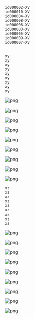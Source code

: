     id000002-XV
    id000010-XV
    id000004-XV
    id000008-XV
    id000006-XV
    id000003-XV
    id000005-XV
    id000009-XV
    id000007-XV


    xy
    xy
    xy
    xy
    xy
    xy
    xy
    xy
    xy



![png](module3-problem1_dataprocessing_files/module3-problem1_dataprocessing_2_1.png)



![png](module3-problem1_dataprocessing_files/module3-problem1_dataprocessing_2_2.png)



![png](module3-problem1_dataprocessing_files/module3-problem1_dataprocessing_2_3.png)



![png](module3-problem1_dataprocessing_files/module3-problem1_dataprocessing_2_4.png)



![png](module3-problem1_dataprocessing_files/module3-problem1_dataprocessing_2_5.png)



![png](module3-problem1_dataprocessing_files/module3-problem1_dataprocessing_2_6.png)



![png](module3-problem1_dataprocessing_files/module3-problem1_dataprocessing_2_7.png)



![png](module3-problem1_dataprocessing_files/module3-problem1_dataprocessing_2_8.png)



![png](module3-problem1_dataprocessing_files/module3-problem1_dataprocessing_2_9.png)


    xz
    xz
    xz
    xz
    xz
    xz
    xz
    xz
    xz



![png](module3-problem1_dataprocessing_files/module3-problem1_dataprocessing_3_1.png)



![png](module3-problem1_dataprocessing_files/module3-problem1_dataprocessing_3_2.png)



![png](module3-problem1_dataprocessing_files/module3-problem1_dataprocessing_3_3.png)



![png](module3-problem1_dataprocessing_files/module3-problem1_dataprocessing_3_4.png)



![png](module3-problem1_dataprocessing_files/module3-problem1_dataprocessing_3_5.png)



![png](module3-problem1_dataprocessing_files/module3-problem1_dataprocessing_3_6.png)



![png](module3-problem1_dataprocessing_files/module3-problem1_dataprocessing_3_7.png)



![png](module3-problem1_dataprocessing_files/module3-problem1_dataprocessing_3_8.png)



![png](module3-problem1_dataprocessing_files/module3-problem1_dataprocessing_3_9.png)

